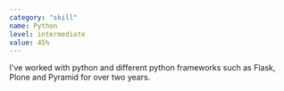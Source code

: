 ```yaml
---
category: "skill"
name: Python
level: intermediate
value: 45%
---
```


I've worked with python and different python frameworks such as Flask, Plone and Pyramid for over two years.
